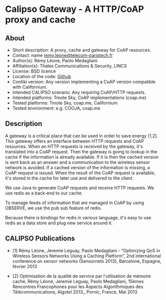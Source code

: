 # Calipso Gateway - A HTTP/CoAP proxy and cache
 
## About

* Short description: A proxy, cache and gateway for CoAP resources.
* Contact: name <remy.leone@telecom-paristech.fr>
* Author(s): Rémy Léone, Paolo Medagliani 
* Affiliation(s): Thales Communications & Security, LINCS
* License: BSD licence
* Location of the code: [Github](//github.com/sieben/calipso-gateway) 
* Contiki version: Any version implementing a CoAP version compatible
  with Californium. 
* Intended CALIPSO scenario: Any requiring CoAP/HTTP requests.
* Intended platforms: Tmote Sky, CoAP implementations (coap.me)
* Tested platforms: Tmote Sky, coap.me, Californium
* Tested environment: e.g. COOJA, coap.me

## Description

A gateway is a critical place that can be used in order to save energy
[1,2]. This gateway offers an interface between HTTP requests and CoAP
resources.  When an HTTP requests is received by the gateway, it's
translated into a CoAP request. Then the gateway is going to lookup in
the cache if the information is already available. If it is then the
cached version is sent back as an answer and a communication to the
wireless sensor network is avoided. If a cached version of the
information is missing, a CoAP request is issued.  When the result of
the CoAP request is available, it's stored in the cache for later use
and delivered to the client.

We use Java to generate CoAP requests and receive HTTP requests. We use
redis as a back-end to our cache.

To manage feeds of information that are managed in CoAP by using
OBSERVE, we use the pub sub feature of redis.

Because there is bindings for redis in various language, it's easy to
use redis as a data store and plug new service around it. 

## CALIPSO Publications

* [1]  Rémy Léone, Jeremie Leguay, Paolo Medagliani  - “Optimizing QoS
  in Wireless Sensors Networks Using a Caching Platform”, 2nd
international conference on sensor networks (Sensornets 2013),
Barcelone, Espagne, février 2013 

* [2] Optimisation de la qualité de service par l'utilisation de mémoire
  cache, Rémy Léone, Jeremie Leguay, Paolo Medagliani, 15èmes Rencontres
Francophones pour les Aspects Algorithmiques des Télécommunications,
Algotel 2013,, Pornic, France, Mai 2013
